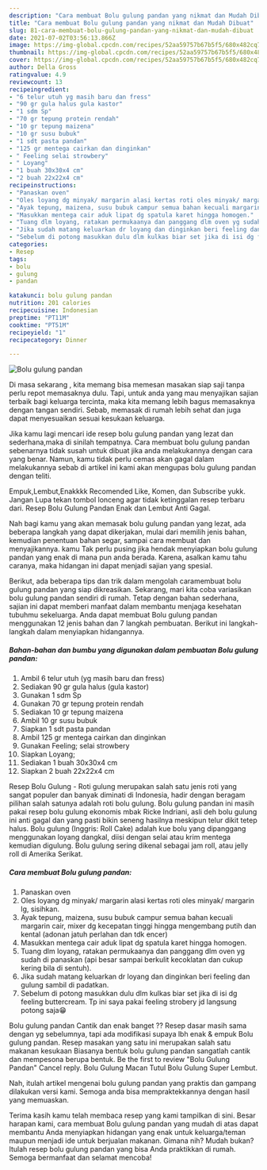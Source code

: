 ```yaml
---
description: "Cara membuat Bolu gulung pandan yang nikmat dan Mudah Dibuat"
title: "Cara membuat Bolu gulung pandan yang nikmat dan Mudah Dibuat"
slug: 81-cara-membuat-bolu-gulung-pandan-yang-nikmat-dan-mudah-dibuat
date: 2021-07-02T03:56:13.866Z
image: https://img-global.cpcdn.com/recipes/52aa59757b67b5f5/680x482cq70/bolu-gulung-pandan-foto-resep-utama.jpg
thumbnail: https://img-global.cpcdn.com/recipes/52aa59757b67b5f5/680x482cq70/bolu-gulung-pandan-foto-resep-utama.jpg
cover: https://img-global.cpcdn.com/recipes/52aa59757b67b5f5/680x482cq70/bolu-gulung-pandan-foto-resep-utama.jpg
author: Della Gross
ratingvalue: 4.9
reviewcount: 13
recipeingredient:
- "6 telur utuh yg masih baru dan fress"
- "90 gr gula halus gula kastor"
- "1 sdm Sp"
- "70 gr tepung protein rendah"
- "10 gr tepung maizena"
- "10 gr susu bubuk"
- "1 sdt pasta pandan"
- "125 gr mentega cairkan dan dinginkan"
- " Feeling selai strowbery"
- " Loyang"
- "1 buah 30x30x4 cm"
- "2 buah 22x22x4 cm"
recipeinstructions:
- "Panaskan oven"
- "Oles loyang dg minyak/ margarin alasi kertas roti oles minyak/ margarin lg, sisihkan."
- "Ayak tepung, maizena, susu bubuk campur semua bahan kecuali margarin cair, mixer dg kecepatan tinggi hingga mengembang putih dan kental (adonan jatuh perlahan dan tdk encer)"
- "Masukkan mentega cair aduk lipat dg spatula karet hingga homogen."
- "Tuang dlm loyang, ratakan permukaanya dan panggang dlm oven yg sudah di panaskan (api besar sampai berkulit kecoklatan dan cukup kering bila di sentuh)."
- "Jika sudah matang keluarkan dr loyang dan dinginkan beri feeling dan gulung sambil di padatkan."
- "Sebelum di potong masukkan dulu dlm kulkas biar set jika di isi dg feeling buttercream. Tp ini saya pakai feeling strobery jd langsung potong saja😁"
categories:
- Resep
tags:
- bolu
- gulung
- pandan

katakunci: bolu gulung pandan 
nutrition: 201 calories
recipecuisine: Indonesian
preptime: "PT11M"
cooktime: "PT51M"
recipeyield: "1"
recipecategory: Dinner

---
```



![Bolu gulung pandan](https://img-global.cpcdn.com/recipes/52aa59757b67b5f5/680x482cq70/bolu-gulung-pandan-foto-resep-utama.jpg)

Di masa  sekarang , kita memang bisa memesan masakan siap saji tanpa perlu repot memasaknya dulu. Tapi, untuk anda yang mau menyajikan sajian terbaik bagi keluarga tercinta, maka kita memang lebih bagus memasaknya dengan tangan sendiri. Sebab, memasak di rumah lebih sehat dan juga dapat menyesuaikan sesuai kesukaan keluarga.

Jika kamu lagi mencari ide resep bolu gulung pandan yang lezat dan sederhana,maka di sinilah tempatnya. Cara membuat bolu gulung pandan  sebenarnya tidak susah untuk dibuat jika anda melakukannya dengan cara yang benar. Namun, kamu tidak perlu cemas akan gagal dalam melakukannya 
sebab di artikel ini kami akan mengupas bolu gulung pandan dengan teliti.  

Empuk,Lembut,Enakkkk Recomended Like, Komen, dan Subscribe yukk. Jangan Lupa tekan tombol lonceng agar tidak ketinggalan resep terbaru dari. Resep Bolu Gulung Pandan Enak dan Lembut Anti Gagal.

Nah bagi kamu yang akan memasak bolu gulung pandan yang lezat, ada beberapa langkah yang dapat dikerjakan, mulai dari memilih jenis bahan, kemudian penentuan bahan segar, sampai cara membuat dan menyajikannya. kamu Tak perlu pusing jika hendak menyiapkan bolu gulung pandan yang enak di mana pun anda berada. Karena, asalkan kamu  tahu caranya, maka hidangan ini dapat menjadi sajian yang spesial.

Berikut, ada beberapa tips dan trik dalam mengolah caramembuat bolu gulung pandan yang siap dikreasikan. Sekarang, mari kita coba variasikan bolu gulung pandan sendiri di rumah. Tetap dengan bahan sederhana, sajian ini dapat memberi manfaat dalam membantu menjaga kesehatan tubuhmu sekeluarga. Anda dapat membuat Bolu gulung pandan menggunakan 12 jenis bahan dan 7 langkah pembuatan. Berikut ini langkah-langkah dalam menyiapkan hidangannya.

<!--inarticleads1-->

##### Bahan-bahan dan bumbu yang digunakan dalam pembuatan Bolu gulung pandan:

1. Ambil 6 telur utuh (yg masih baru dan fress)
1. Sediakan 90 gr gula halus (gula kastor)
1. Gunakan 1 sdm Sp
1. Gunakan 70 gr tepung protein rendah
1. Sediakan 10 gr tepung maizena
1. Ambil 10 gr susu bubuk
1. Siapkan 1 sdt pasta pandan
1. Ambil 125 gr mentega cairkan dan dinginkan
1. Gunakan  Feeling; selai strowbery
1. Siapkan  Loyang;
1. Sediakan 1 buah 30x30x4 cm
1. Siapkan 2 buah 22x22x4 cm


Resep Bolu Gulung - Roti gulung merupakan salah satu jenis roti yang sangat populer dan banyak diminati di Indonesia, hadir dengan beragam pilihan salah satunya adalah roti bolu gulung. Bolu gulung pandan ini masih pakai resep bolu gulung ekonomis mbak Ricke Indriani, asli deh bolu gulung ini anti gagal dan yang pasti bikin seneng hasilnya meskipun telur dikit tetep halus. Bolu gulung (Inggris: Roll Cake) adalah kue bolu yang dipanggang menggunakan loyang dangkal, diisi dengan selai atau krim mentega kemudian digulung. Bolu gulung sering dikenal sebagai jam roll, atau jelly roll di Amerika Serikat. 

<!--inarticleads2-->

##### Cara membuat Bolu gulung pandan:

1. Panaskan oven
1. Oles loyang dg minyak/ margarin alasi kertas roti oles minyak/ margarin lg, sisihkan.
1. Ayak tepung, maizena, susu bubuk campur semua bahan kecuali margarin cair, mixer dg kecepatan tinggi hingga mengembang putih dan kental (adonan jatuh perlahan dan tdk encer)
1. Masukkan mentega cair aduk lipat dg spatula karet hingga homogen.
1. Tuang dlm loyang, ratakan permukaanya dan panggang dlm oven yg sudah di panaskan (api besar sampai berkulit kecoklatan dan cukup kering bila di sentuh).
1. Jika sudah matang keluarkan dr loyang dan dinginkan beri feeling dan gulung sambil di padatkan.
1. Sebelum di potong masukkan dulu dlm kulkas biar set jika di isi dg feeling buttercream. Tp ini saya pakai feeling strobery jd langsung potong saja😁


Bolu gulung pandan Cantik dan enak banget ?? Resep dasar masih sama dengan yg sebelumnya, tapi ada modifikasi supaya lbh enak &amp; empuk  Bolu gulung pandan. Resep masakan yang satu ini merupakan salah satu makanan kesukaan Biasanya bentuk bolu gulung pandan sangatlah cantik dan mempesona berupa bentuk. Be the first to review &#34;Bolu Gulung Pandan&#34; Cancel reply. Bolu Gulung Macan Tutul Bolu Gulung Super Lembut. 

Nah, itulah artikel mengenai  bolu gulung pandan  yang praktis dan gampang dilakukan versi kami. Semoga anda bisa mempraktekkannya dengan hasil yang memuaskan. 

Terima kasih kamu telah membaca resep yang kami tampilkan di sini. Besar harapan kami, cara membuat  Bolu gulung pandan yang mudah di atas dapat membantu Anda menyiapkan hidangan yang enak untuk keluarga/teman maupun menjadi ide untuk berjualan makanan. Gimana nih? Mudah bukan? Itulah resep bolu gulung pandan yang bisa Anda praktikkan di rumah. Semoga bermanfaat dan selamat mencoba!

